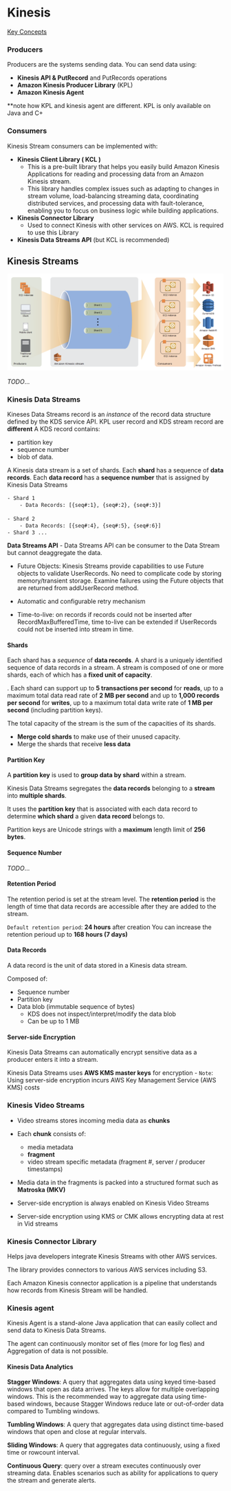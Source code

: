 # Kinesis

[Key Concepts](https://docs.aws.amazon.com/streams/latest/dev/key-concepts.html)

### Producers

Producers are the systems sending data.
You can send data using:
- **Kinesis API & PutRecord** and PutRecords operations
- **Amazon Kinesis Producer Library** (KPL)
- **Amazon Kinesis Agent**

**note how KPL and kinesis agent are different. KPL is only available on Java and C+

### Consumers

Kinesis Stream consumers can be implemented with:

- **Kinesis Client Library ( KCL )**
    - This is a pre-built library that helps you easily build Amazon Kinesis Applications for reading and processing data from an Amazon Kinesis stream.
    - This library handles complex issues such as adapting to changes in stream volume, load-balancing streaming data, coordinating distributed services, and processing data with fault-tolerance, enabling you to focus on business logic while building applications.
- **Kinesis Connector Library**
    - Used to connect Kinesis with other services on AWS. KCL is required to use this Library
- **Kinesis Data Streams API** (but KCL is recommended)

## Kinesis Streams
![](../../assets/amazon_kinesis_streams.png)

_TODO_...

### Kinesis Data Streams

Kineses Data Streams record is an _instance_ of the record data structure defined by the KDS service API. KPL user record and KDS stream record are **different** A KDS record contains:
- partition key
- sequence number
- blob of data.

A Kinesis data stream is a set of shards. Each **shard** has a sequence of **data records**. Each **data record** has a **sequence number** that is assigned by Kinesis Data Streams

```
- Shard 1
    - Data Records: [{seq#:1}, {seq#:2}, {seq#:3}]

- Shard 2
    - Data Records: [{seq#:4}, {seq#:5}, {seq#:6}]
- Shard 3 ...
```

**Data Streams API** -  Data Streams API can be consumer to the Data Stream but cannot deaggregate the data.

- Future Objects: Kinesis Streams provide capabilities to use Future objects to validate UserRecords. No need to complicate code by storing memory/transient storage. Examine failures using the Future objects that are returned from addUserRecord method.

- Automatic and configurable retry mechanism

- Time-to-live: on records if records could not be inserted after RecordMaxBufferedTime, time to-live can be extended if UserRecords could not be inserted into stream in time.

#### Shards

Each shard has a _sequence_ of **data records**. A shard is a uniquely identified sequence of data records in a stream. A stream is composed of one or more shards, each of which has a **fixed unit of capacity**.

. Each shard can support up to **5 transactions per second** for **reads**, up to a maximum total data read rate of **2 MB per second** and up to **1,000 records per second** for **writes**, up to a maximum total data write rate of **1 MB per second** (including partition keys). 

The total capacity of the stream is the sum of the capacities of its shards.

- **Merge cold shards** to make use of their unused capacity.
- Merge the shards that receive **less data**

#### Partition Key
A **partition key** is used to **group data by shard** within a stream.

Kinesis Data Streams segregates the **data records** belonging to a **stream** into **multiple shards**. 

It uses the **partition key** that is associated with each data record to determine **which shard** a given **data record** belongs to.

Partition keys are Unicode strings with a **maximum** length limit of **256 bytes**.

#### Sequence Number

_TODO_...

#### Retention Period
The retention period is set at the stream level. The **retention period** is the length of time that data records are accessible after they are added to the stream. 

`Default retention period`: **24 hours** after creation
You can increase the retention perioud up to **168 hours (7 days)**

#### Data Records
A data record is the unit of data stored in a Kinesis data stream. 

Composed of:
- Sequence number
- Partition key
- Data blob (immutable sequence of bytes)
    - KDS does not inspect/interpret/modify the data blob
    - Can be up to 1 MB

#### Server-side Encryption

Kinesis Data Streams can automatically encrypt sensitive data as a producer enters it into a stream.

Kinesis Data Streams uses **AWS KMS master keys** for encryption
    - `Note`: Using server-side encryption incurs AWS Key Management Service (AWS KMS) costs

### Kinesis Video Streams

- Video streams stores incoming media data as **chunks**
- Each **chunk** consists of:
    - media metadata
    - **fragment**
    - video stream specific metadata (fragment #, server / producer timestamps)
- Media data in the fragments is packed into a structured format such as **Matroska (MKV)**

- Server-side encryption is always enabled on Kinesis Video Streams
- Server-side encryption using KMS or CMK allows encrypting data at rest in Vid streams

### Kinesis Connector Library 

Helps java developers integrate Kinesis Streams with other AWS services.

The library provides connectors to various AWS services including S3. 

Each Amazon Kinesis connector application is a pipeline that understands how records from Kinesis Stream will be handled.

### Kinesis agent

Kinesis Agent is a stand-alone Java application that can easily collect and send data to Kinesis Data Streams. 

The agent can continuously monitor set of fles (more for log fles) and Aggregation of data is not possible.

#### Kinesis Data Analytics

**Stagger Windows**: A query that aggregates data using keyed time-based windows that open as data arrives. The keys allow for multiple overlapping windows. This is the recommended way to aggregate data using time-based windows, because Stagger Windows reduce late or out-of-order data compared to Tumbling windows.

**Tumbling Windows**: A query that aggregates data using distinct time-based windows that open and close at regular intervals.

**Sliding Windows**: A query that aggregates data continuously, using a fixed time or rowcount interval.

**Continuous Query**: query over a stream executes continuously over streaming data. Enables scenarios such as ability for applications to query the stream and generate alerts. 